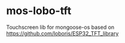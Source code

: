 # mos-lobo-tft

Touchscreen lib for mongoose-os based on https://github.com/loboris/ESP32_TFT_library
